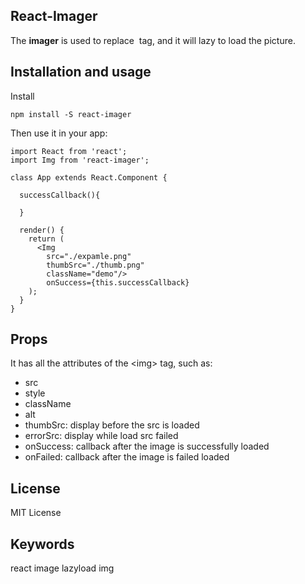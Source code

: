 ## React-Imager

The **imager** is used to replace <img> tag, and it will lazy to load the picture.

## Installation and usage
Install

```
npm install -S react-imager
```

Then use it in your app:

```
import React from 'react';
import Img from 'react-imager';

class App extends React.Component {

  successCallback(){

  }

  render() {
    return (
      <Img 
        src="./expamle.png" 
        thumbSrc="./thumb.png" 
        className="demo"/>
        onSuccess={this.successCallback}
    );
  }
}
```

## Props
It has all the attributes of the \<img\> tag, such as:
+ src
+ style
+ className
+ alt
+ thumbSrc: display before the src is loaded
+ errorSrc: display while load src failed
+ onSuccess: callback after the image is successfully loaded
+ onFailed: callback after the image is failed loaded

## License
MIT License

## Keywords
react image lazyload img